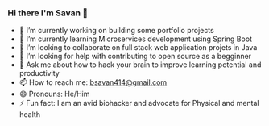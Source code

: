### Hi there I'm Savan 👋


- 🔭 I’m currently working on building some portfolio projects
- 🌱 I’m currently learning Microservices development using Spring Boot
- 👯 I’m looking to collaborate on full stack web application projets in Java
- 🤔 I’m looking for help with contributing to open source as a begginner
- 💬 Ask me about how to hack your brain to improve learning potential and productivity
- 📫 How to reach me: bsavan414@gmail.com
- 😄 Pronouns: He/Him
- ⚡ Fun fact: I am an avid biohacker and advocate for Physical and mental health


